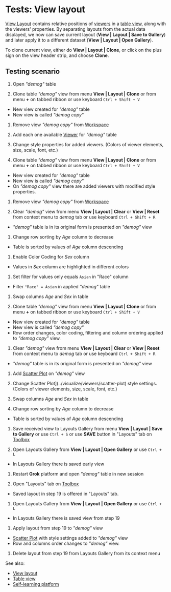<!-- TITLE: Tests: View layout -->
<!-- SUBTITLE: -->

# Tests: View layout

[View Layout](view-layout.md) contains relative positions of [viewers](../visualize/viewers.md) in
a [table view](../overview/table-view.md), along with the viewers' properties. By separating layouts from the actual
data displayed, we now can save current layout (**View | Layout | Save to Gallery**)
and later apply it to a different dataset
(**View | Layout | Open Gallery**).

To clone current view, either do **View | Layout | Clone**, or click on the plus sign on the view header strip, and
choose **Clone**.

## Testing scenario

1. Open *"demog"* table

1. Clone table *"demog"* view from menu **View | Layout | Clone** or from menu **+** on tabbed ribbon or use
   keyboard ```Ctrl + Shift + V```

* New view created for *"demog"* table
* New view is called *"demog copy"*

1. Remove view *"demog copy"* from [Workspace](../overview/workspace.md)

1. Add each one available [Viewer](../visualize/viewers.md) for *"demog"* table

1. Change style properties for added viewers. (Colors of viewer elements, size, scale, font, etc.)

1. Clone table *"demog"* view from menu **View | Layout | Clone** or from menu **+** on tabbed ribbon or use
   keyboard ```Ctrl + Shift + V```

* New view created for *"demog"* table
* New view is called *"demog copy"*
* On *"demog copy"* view there are added viewers with modified style properties.

1. Remove view *"demog copy"* from [Workspace](../overview/workspace.md)

1. Clear *"demog"* view from menu **View | Layout | Clear** or **View | Reset** from context menu to *demog* tab or use
   keyboard ```Ctrl + Shift + R```

* *"demog"* table is in its original form is presented on *"demog"* view

1. Change row sorting by *Age* column to decrease

* Table is sorted by values ​​of *Age* column descending

1. Enable Color Coding for *Sex* column

* Values ​​in *Sex* column are highlighted in different colors

1. Set filter for values ​​only equals ```Asian``` in "Race" column

* Filter ```"Race" = Asian``` in applied *"demog"* table

1. Swap columns *Age* and *Sex* in table

1. Clone table *"demog"* view from menu **View | Layout | Clone** or from menu **+** on tabbed ribbon or use
   keyboard ```Ctrl + Shift + V```

* New view created for *"demog"* table
* New view is called *"demog copy"*
* Row order changes, color coding, filtering and column ordering applied to *"demog copy"* view.

1. Clear *"demog"* view from menu **View | Layout | Clear** or **View | Reset** from context menu to *demog* tab or use
   keyboard ```Ctrl + Shift + R```

* *"demog"* table is in its original form is presented on *"demog"* view

1. Add [Scatter Plot](../visualize/viewers/scatter-plot.md) on *"demog"* view

1. Change Scatter Plot](../visualize/viewers/scatter-plot) style settings. (Colors of viewer elements, size, scale,
   font, etc.)

1. Swap columns *Age* and *Sex* in table

1. Change row sorting by *Age* column to decrease

* Table is sorted by values ​​of *Age* column descending

1. Save received view to Layouts Gallery from menu **View | Layout | Save to Gallery** or use ```Ctrl + S``` or use
   **SAVE** button in "Layouts" tab on [Toolbox](../overview/navigation.md#toolbox)

1. Open Layouts Gallery from **View | Layout | Open Gallery** or use ```Ctrl + L```

* In Layouts Gallery there is saved early view

1. Restart **Grok** platform and open *"demog"* table in new session

1. Open "Layouts" tab on [Toolbox](../overview/navigation.md#toolbox)

* Saved layout in step 19 is offered in "Layouts" tab.

1. Open Layouts Gallery from **View | Layout | Open Gallery** or use ```Ctrl + L```

* In Layouts Gallery there is saved view from step 19

1. Apply layout from step 19 to *"demog"* view

* [Scatter Plot](../visualize/viewers/scatter-plot.md) with style settings added to *"demog"* view
* Row and columns order changes to *"demog"* view.

1. Delete layout from step 19 from Layouts Gallery from its context menu

See also:

* [View layout](view-layout.md)
* [Table view](../overview/table-view.md)
* [Self-learning platform](../learn/self-learning-platform.md)

